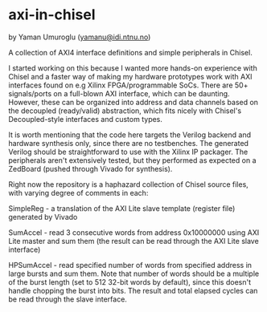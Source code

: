 axi-in-chisel
=============
by Yaman Umuroglu (yamanu@idi.ntnu.no)

A collection of AXI4 interface definitions and simple peripherals in Chisel.

I started working on this because I wanted more hands-on experience with Chisel and a faster way of making my hardware prototypes work with AXI interfaces found on e.g Xilinx FPGA/programmable SoCs. There are 50+ signals/ports on a full-blown AXI interface, which can be daunting. However, these can be organized into address and data channels based on the decoupled (ready/valid) abstraction, which fits nicely with Chisel's Decoupled-style interfaces and custom types.

It is worth mentioning that the code here targets the Verilog backend and hardware synthesis only, since there are no testbenches. The generated Verilog should be straightforward to use with the Xilinx IP packager. The peripherals aren't extensively tested, but they performed as expected on a ZedBoard (pushed through Vivado for synthesis).

Right now the repository is a haphazard collection of Chisel source files, with varying degree of comments in each:

SimpleReg - a translation of the AXI Lite slave template (register file) generated by Vivado

SumAccel - read 3 consecutive words from address 0x10000000 using AXI Lite master and sum them (the result can be read through the AXI Lite slave interface)

HPSumAccel - read specified number of words from specified address in large bursts and sum them. Note that number of words should be a multiple of the burst length (set to 512 32-bit words by default), since this doesn't handle chopping the burst into bits. The result and total elapsed cycles can be read through the slave interface.
